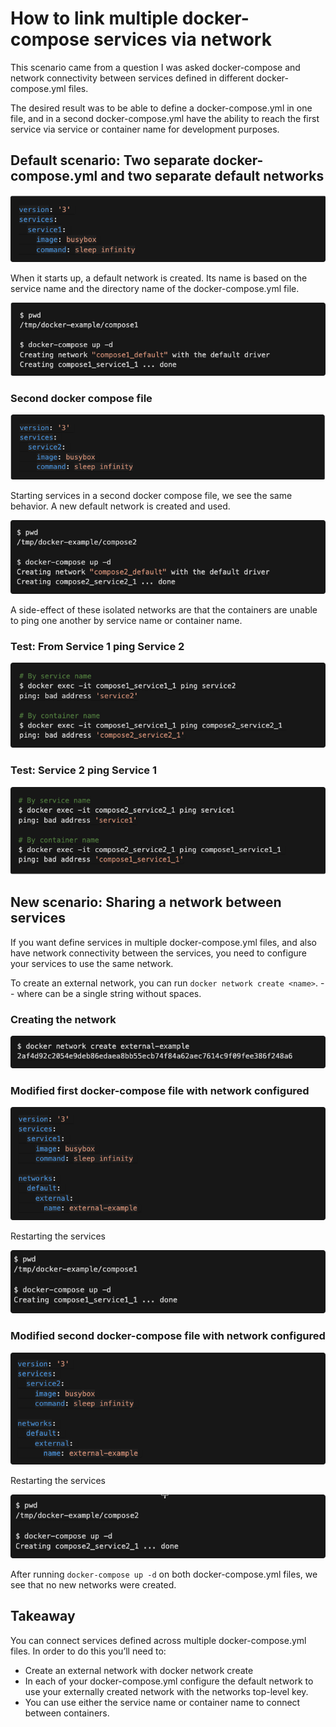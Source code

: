 # How to link multiple docker-compose services via network

This scenario came from a question I was asked docker-compose and network connectivity between services defined in different docker-compose.yml files.

The desired result was to be able to define a docker-compose.yml in one file, and in a second docker-compose.yml have the ability to reach the first service via service or container name for development purposes.

## Default scenario: Two separate docker-compose.yml and two separate default networks

![docker-compose-simple-image](../images/shell/docker-compose-1.png)

When it starts up, a default network is created. Its name is based on the service name and the directory name of the docker-compose.yml file.

![docker-compose-simple-image](../images/shell/docker-compose-2.png)

### Second docker compose file

![docker-compose-simple-image](../images/shell/docker-compose-3.png)

Starting services in a second docker compose file, we see the same behavior. A new default network is created and used.

![docker-compose-simple-image](../images/shell/docker-compose-4.png)

A side-effect of these isolated networks are that the containers are unable to ping one another by service name or container name.

### Test: From Service 1 ping Service 2

![docker-compose-simple-image](../images/shell/docker-compose-5.png)

### Test: Service 2 ping Service 1
![docker-compose-simple-image](../images/shell/docker-compose-6.png)

## New scenario: Sharing a network between services

If you want define services in multiple docker-compose.yml files, and also have network connectivity between the services, you need to configure your services to use the same network.

To create an external network, you can run ```docker network create <name>```. -- where <name> can be a single string without spaces.

### Creating the network
![docker-compose-simple-image](../images/shell/docker-compose-7.png)

### Modified first docker-compose file with network configured
![docker-compose-simple-image](../images/shell/docker-compose-8.png)

Restarting the services

![docker-compose-simple-image](../images/shell/docker-compose-9.png)

### Modified second docker-compose file with network configured

![docker-compose-simple-image](../images/shell/docker-compose-10.png)

Restarting the services

![docker-compose-simple-image](../images/shell/docker-compose-11.png)

After running `docker-compose up -d` on both docker-compose.yml files, we see that no new networks were created.

## Takeaway
You can connect services defined across multiple docker-compose.yml files. In order to do this you’ll need to:

- Create an external network with docker network create <network name>
- In each of your docker-compose.yml configure the default network to use your externally created network with the networks top-level key.
- You can use either the service name or container name to connect between containers.